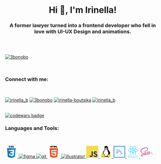 <h1 align="center">Hi 👋, I'm Irinella!</h1>
<h3 align="center">A former lawyer turned into a frontend developer who fell in love with UI-UX Design and animations.</h3>
</br>
</br>
<p align="left"> <a href="https://twitter.com/3bonobo" target="blank"><img src="https://img.shields.io/twitter/follow/3bonobo?logo=twitter&style=for-the-badge" alt="3bonobo" /></a> </p>
</br>
<h3 align="left">Connect with me:</h3>
</br>
<p align="left">
<a href="https://codepen.io/irinella_b" target="blank"><img align="center" src="https://raw.githubusercontent.com/rahuldkjain/github-profile-readme-generator/master/src/images/icons/Social/codepen.svg" alt="irinella_b" height="30" width="40" /></a>
<a href="https://twitter.com/3bonobo" target="blank"><img align="center" src="https://raw.githubusercontent.com/rahuldkjain/github-profile-readme-generator/master/src/images/icons/Social/twitter.svg" alt="3bonobo" height="30" width="40" /></a>
<a href="https://linkedin.com/in/irinella-boutsika" target="blank"><img align="center" src="https://raw.githubusercontent.com/rahuldkjain/github-profile-readme-generator/master/src/images/icons/Social/linked-in-alt.svg" alt="irinella-boutsika" height="30" width="40" /></a>
<a href="https://instagram.com/irinella_b" target="blank"><img align="center" src="https://raw.githubusercontent.com/rahuldkjain/github-profile-readme-generator/master/src/images/icons/Social/instagram.svg" alt="irinella_b" height="30" width="40" /></a>
 
</p>
</br>
<a href="https://www.codewars.com/users/3vilBonobo"> <img align="center" src="https://www.codewars.com/users/3vilBonobo/badges/small" alt="codewars badge" height="110 width="380"/></a>
</br>
<h3 align="left">Languages and Tools:</h3>
</br>
<p align="left"> <a href="https://www.w3schools.com/css/" target="_blank"> <img src="https://raw.githubusercontent.com/devicons/devicon/master/icons/css3/css3-original-wordmark.svg" alt="css3" width="40" height="40"/> </a> <a href="https://www.figma.com/" target="_blank"> <img src="https://www.vectorlogo.zone/logos/figma/figma-icon.svg" alt="figma" width="40" height="40"/> </a> <a href="https://git-scm.com/" target="_blank"> <img src="https://www.vectorlogo.zone/logos/git-scm/git-scm-icon.svg" alt="git" width="40" height="40"/> </a> <a href="https://www.w3.org/html/" target="_blank"> <img src="https://raw.githubusercontent.com/devicons/devicon/master/icons/html5/html5-original-wordmark.svg" alt="html5" width="40" height="40"/> </a> <a href="https://www.adobe.com/in/products/illustrator.html" target="_blank"> <img src="https://www.vectorlogo.zone/logos/adobe_illustrator/adobe_illustrator-icon.svg" alt="illustrator" width="40" height="40"/> </a> <a href="https://developer.mozilla.org/en-US/docs/Web/JavaScript" target="_blank"> <img src="https://raw.githubusercontent.com/devicons/devicon/master/icons/javascript/javascript-original.svg" alt="javascript" width="40" height="40"/> </a> <a href="https://www.linux.org/" target="_blank"> <img src="https://raw.githubusercontent.com/devicons/devicon/master/icons/linux/linux-original.svg" alt="linux" width="40" height="40"/> </a> <a href="https://www.photoshop.com/en" target="_blank"> <img src="https://raw.githubusercontent.com/devicons/devicon/master/icons/photoshop/photoshop-line.svg" alt="photoshop" width="40" height="40"/> </a> <a href="https://reactjs.org/" target="_blank"> <img src="https://raw.githubusercontent.com/devicons/devicon/master/icons/react/react-original-wordmark.svg" alt="react" width="40" height="40"/> </a> <a href="https://sass-lang.com" target="_blank"> <img src="https://raw.githubusercontent.com/devicons/devicon/master/icons/sass/sass-original.svg" alt="sass" width="40" height="40"/> </a> </p>


